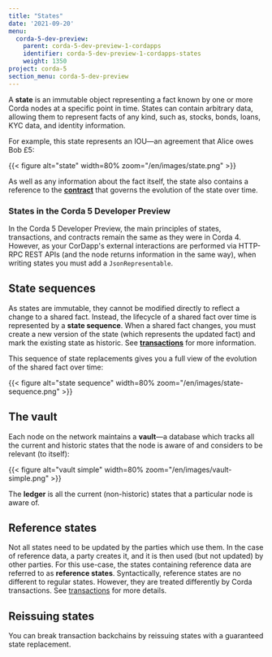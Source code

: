 ```yaml
---
title: "States"
date: '2021-09-20'
menu:
  corda-5-dev-preview:
    parent: corda-5-dev-preview-1-cordapps
    identifier: corda-5-dev-preview-1-cordapps-states
    weight: 1350
project: corda-5
section_menu: corda-5-dev-preview
---
```


A **state** is an immutable object representing a fact known by one or more Corda nodes at a specific point in time.
States can contain arbitrary data, allowing them to represent facts of any kind, such as, stocks, bonds, loans, KYC data,
and identity information.

For example, this state represents an IOU—an agreement that Alice owes Bob £5:

{{< figure alt="state" width=80% zoom="/en/images/state.png" >}}

As well as any information about the fact itself, the state also contains a reference to
the <a href="key-concepts-contracts.md">**contract**</a> that governs the evolution of the state over time.

### States in the Corda 5 Developer Preview

In the Corda 5 Developer Preview, the main principles of states, transactions, and contracts remain the same as they were
in Corda 4. However, as your CorDapp's external interactions are performed via HTTP-RPC REST APIs (and the node returns information
in the same way), when writing states you must add a `JsonRepresentable`.

## State sequences

As states are immutable, they cannot be modified directly to reflect a change to a shared fact. Instead, the lifecycle
of a shared fact over time is represented by a **state sequence**. When a shared fact changes, you must create a new
version of the state (which represents the updated fact) and mark the existing state as historic. See **[transactions](key-concepts-transactions.md)** for more information.

This sequence of state replacements gives you a full view of the evolution of the shared fact over time:

{{< figure alt="state sequence" width=80% zoom="/en/images/state-sequence.png" >}}

## The vault

Each node on the network maintains a **vault**—a database which tracks all the current and historic states that the node
is aware of and considers to be relevant (to itself):

{{< figure alt="vault simple" width=80% zoom="/en/images/vault-simple.png" >}}

The **ledger** is all the current (non-historic) states that a particular node is aware of.

## Reference states

Not all states need to be updated by the parties which use them. In the case of reference data, a party creates it,
and it is then used (but not updated) by other parties. For this use-case, the
states containing reference data are referred to as **reference states**. Syntactically, reference states are no different
to regular states. However, they are treated differently by Corda transactions. See [transactions](key-concepts-transactions.md) for
more details.

## Reissuing states

You can break transaction backchains by reissuing states with a guaranteed state replacement.
